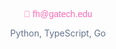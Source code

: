 

<p align="center" style="color: #FF69B4; font-family: 'Arial', sans-serif;">
  📧 <a href="mailto:fh@gatech.edu" style="color: #FF69B4; text-decoration: none;">fh@gatech.edu</a>
</p>

<p align="center" style="color: #64748B; font-family: 'Inter', sans-serif; margin-top: 8px;">
  Python, TypeScript, Go
</p>
